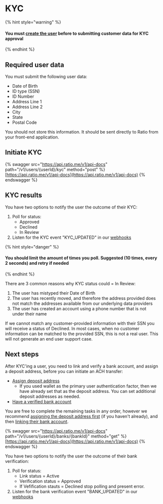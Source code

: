 # KYC

{% hint style="warning" %}
#### You must [create the user](kyc.md#create-the-user) before to submitting customer data for KYC approval
{% endhint %}

## Required user data

You must submit the following user data:

* Date of Birth
* ID type (SSN)&#x20;
* ID Number&#x20;
* Address Line 1&#x20;
* Address Line 2&#x20;
* City&#x20;
* State&#x20;
* Postal Code

You should not store this information.  It should be sent directly to Ratio from your front-end application.

## Initiate KYC&#x20;

{% swagger src="https://api.ratio.me/v1/api-docs" path="/v1/users/{userId}/kyc" method="post" %}
[https://api.ratio.me/v1/api-docs](https://api.ratio.me/v1/api-docs)
{% endswagger %}

## KYC results

You have two options to notify the user the outcome of their KYC:

1. Poll for status:
   * Approved
   * Declined
   * In Review
2. Listen for the KYC event "KYC\_UPDATED" in our [webhooks](../../integration-methods/webhooks.md)

{% hint style="danger" %}
#### You should limit the amount of times you poll. Suggested (10 times, every 2 seconds) and retry if needed
{% endhint %}

There are 3 common reasons why KYC status could = In Review:

1. The user has mistyped their Date of Birth
2. The user has recently moved, and therefore the address provided does not match the addresses available from our underlying data providers
3. The user has created an account using a phone number that is not under their name

If we cannot match any customer-provided information with their SSN you will receive a status of Declined. In most cases, when no customer information can be matched to the provided SSN, this is not a real user. This will not generate an end user support case. &#x20;

## Next steps

After KYC'ing a user, you need to link and verify a bank account, and assign a deposit address, before you can initiate an ACH transfer:

* [Assign deposit address](assign-a-deposit-address.md)
  * If you used wallet as the primary user authentication factor, then we have already set that as the deposit address. You can set additional deposit addresses as needed.
* [Have a verified bank account](link-and-verify-a-bank-account/)

You are free to complete the remaining tasks in any order, however we recommend [assigning the ](assign-a-deposit-address.md)[deposit address first](assign-a-deposit-address.md) (if you haven't already), and then [linking their bank account](link-and-verify-a-bank-account/#link-bank-account).

{% swagger src="https://api.ratio.me/v1/api-docs" path="/v1/users/{userId}/banks/{bankId}" method="get" %}
[https://api.ratio.me/v1/api-docs](https://api.ratio.me/v1/api-docs)
{% endswagger %}

You have two options to notify the user the outcome of their bank verification:

1. Poll for status:
   * Link status = Active
   * Verification status = Approved
   * If Vefification stauts = Declined stop polling and present error.
2. Listen for the bank verification event "BANK\_UPDATED" in our [webhooks](../../integration-methods/webhooks.md)
